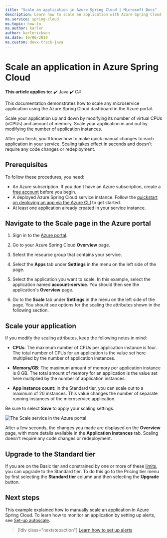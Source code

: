 ```yaml
---
title: "Scale an application in Azure Spring Cloud | Microsoft Docs"
description: Learn how to scale an application with Azure Spring Cloud in the Azure portal
ms.service: spring-cloud
ms.topic: how-to
ms.author: karler
author: karlerickson
ms.date: 10/06/2019
ms.custom: devx-track-java
---
```


# Scale an application in Azure Spring Cloud

**This article applies to:** ✔️ Java ✔️ C#

This documentation demonstrates how to scale any microservice application using the Azure Spring Cloud dashboard in the Azure portal.

Scale your application up and down by modifying its number of virtual CPUs (vCPUs) and amount of memory. Scale your application in and out by modifying the number of application instances.

After you finish, you'll know how to make quick manual changes to each application in your service. Scaling takes effect in seconds and doesn't require any code changes or redeployment.

## Prerequisites

To follow these procedures, you need:

* An Azure subscription. If you don't have an Azure subscription, create a [free account](https://azure.microsoft.com/free/?WT.mc_id=A261C142F) before you begin.
* A deployed Azure Spring Cloud service instance.  Follow the [quickstart on deploying an app via the Azure CLI](./quickstart.md) to get started.
* At least one application already created in your service instance.

## Navigate to the Scale page in the Azure portal

1. Sign in to the [Azure portal](https://portal.azure.com).

1. Go to your Azure Spring Cloud **Overview** page.

1. Select the resource group that contains your service.

1. Select the **Apps** tab under **Settings** in the menu on the left side of the page.

1. Select the application you want to scale. In this example, select the application named **account-service**. You should then see the application's **Overview** page.

1. Go to the **Scale** tab under **Settings** in the menu on the left side of the page. You should see options for the scaling the attributes shown in the following section.

## Scale your application

If you modify the scaling attributes, keep the following notes in mind:

* **CPUs**: The maximum number of CPUs per application instance is four. The total number of CPUs for an application is the value set here multiplied by the number of application instances.

* **Memory/GB**: The maximum amount of memory per application instance is 8 GB. The total amount of memory for an application is the value set here multiplied by the number of application instances.

* **App instance count**: In the Standard tier, you can scale out to a maximum of 20 instances. This value changes the number of separate running instances of the microservice application.

Be sure to select **Save** to apply your scaling settings.

![The Scale service in the Azure portal](media/spring-cloud-tutorial-scale-manual/scale-up-out.png)

After a few seconds, the changes you made are displayed on the **Overview** page, with more details available in the **Application instances** tab. Scaling doesn't require any code changes or redeployment.

## Upgrade to the Standard tier

If you are on the Basic tier and constrained by one or more of these [limits](./quotas.md), you can upgrade to the Standard tier. To do this go to the Pricing tier menu by first selecting the **Standard tier** column and then selecting the **Upgrade** button.

## Next steps

This example explained how to manually scale an application in Azure Spring Cloud. To learn how to monitor an application by setting up alerts, see [Set-up autoscale](./how-to-setup-autoscale.md).

> [!div class="nextstepaction"]
> [Learn how to set up alerts](./tutorial-alerts-action-groups.md)
